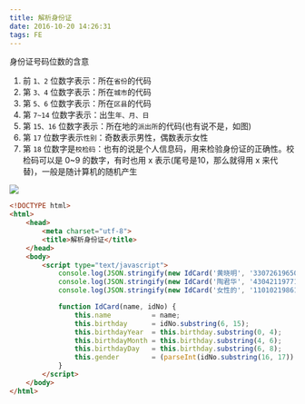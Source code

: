 ```yaml
---
title: 解析身份证
date: 2016-10-20 14:26:31
tags: FE
---
```

身份证号码位数的含意

1. 前 `1、2` 位数字表示：所在`省份`的代码
2. 第 `3、4` 位数字表示：所在`城市`的代码
3. 第 `5、6` 位数字表示：所在`区县`的代码
4. 第 `7~14` 位数字表示：出生`年、月、日`
5. 第 `15、16` 位数字表示：所在地的`派出所`的代码(也有说不是，如图)
6. 第 `17` 位数字表示`性别`：奇数表示男性，偶数表示女性
7. 第 `18` 位数字是`校检码`：也有的说是个人信息码，用来检验身份证的正确性。校检码可以是 0~9 的数字，有时也用 x 表示(尾号是10，那么就得用 x 来代替)，一般是随计算机的随机产生

![](/img/fe/id-card.jpg)

<!--more-->

```html
<!DOCTYPE html>
<html>
    <head>
        <meta charset="utf-8">
        <title>解析身份证</title>
    </head>
    <body>
        <script type="text/javascript">
            console.log(JSON.stringify(new IdCard('黄晓明', '330726196507040016')));
            console.log(JSON.stringify(new IdCard('陶君华', '430421197710177894')));
            console.log(JSON.stringify(new IdCard('女性的', '110102198611267047')));

            function IdCard(name, idNo) {
                this.name          = name;
                this.birthday      = idNo.substring(6, 15);
                this.birthdayYear  = this.birthday.substring(0, 4);
                this.birthdayMonth = this.birthday.substring(4, 6);
                this.birthdayDay   = this.birthday.substring(6, 8);
                this.gender        = (parseInt(idNo.substring(16, 17)) % 2 == 0) ? '女' : '男';
            }
        </script>
    </body>
</html>
```
